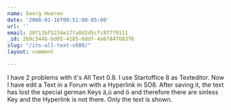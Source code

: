 ```yaml
---
name: Georg Hoeren
date: '2008-01-16T09:51:00-05:00'
url: ''
email: 20713bf5234e17fa8d2d5cfc877f9111
_id: 2b9c544b-bd05-4185-8ddf-4a6784768376
slug: "/its-all-text-v080/"
layout: comment

---
```


I have 2 problems with it's All Text 0.8.
I use Startoffice 8 as Texteditor. Now I have edit a Text in a Forum with a Hyperlink in SO8. After saving it, the text has lost the special german Keys ä,ü and ö and therefore there are sinless Key and the Hyperlink is not there. Only the text is shown.

